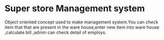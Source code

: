 # Super store Management system
 Object oriented concept used to make management system.You can check item that that are present in the ware house,enter new item into ware house ,calculate bill ,admin can check detail of employs.
